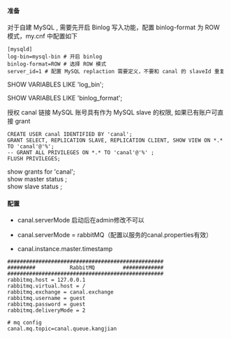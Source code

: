 #### 准备
对于自建 MySQL , 需要先开启 Binlog 写入功能，配置 binlog-format 为 ROW 模式，my.cnf 中配置如下

```shell
[mysqld]
log-bin=mysql-bin # 开启 binlog
binlog-format=ROW # 选择 ROW 模式
server_id=1 # 配置 MySQL replaction 需要定义，不要和 canal 的 slaveId 重复
```

SHOW VARIABLES LIKE 'log_bin';

SHOW VARIABLES LIKE 'binlog_format';

授权 canal 链接 MySQL 账号具有作为 MySQL slave 的权限, 如果已有账户可直接 grant

```shell
CREATE USER canal IDENTIFIED BY 'canal';  
GRANT SELECT, REPLICATION SLAVE, REPLICATION CLIENT, SHOW VIEW ON *.* TO 'canal'@'%';
-- GRANT ALL PRIVILEGES ON *.* TO 'canal'@'%' ;
FLUSH PRIVILEGES;
```

show grants for 'canal';  
show master status ;  
show slave status ;  

#### 配置

- canal.serverMode 启动后在admin修改不可以
- canal.serverMode = rabbitMQ（配置以服务的canal.properties有效）

- canal.instance.master.timestamp
```
##################################################
######### 		    RabbitMQ	     #############
##################################################
rabbitmq.host = 127.0.0.1
rabbitmq.virtual.host = /
rabbitmq.exchange = canal.exchange
rabbitmq.username = guest
rabbitmq.password = guest
rabbitmq.deliveryMode = 2

# mq config
canal.mq.topic=canal.queue.kangjian
```